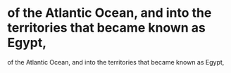 # of the Atlantic Ocean, and into the territories that became known as Egypt,

of the Atlantic Ocean, and into the territories that became known as Egypt,